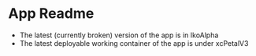 # App Readme

* The latest (currently broken) version of the app is in IkoAlpha
* The latest deployable working container of the app is under xcPetalV3

